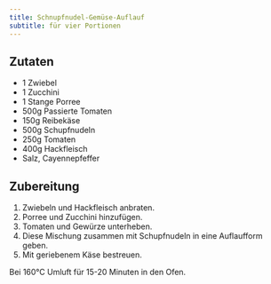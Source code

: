 ```yaml
---
title: Schnupfnudel-Gemüse-Auflauf
subtitle: für vier Portionen
---
```


## Zutaten
* 1 Zwiebel
* 1 Zucchini
* 1 Stange Porree
* 500g Passierte Tomaten
* 150g Reibekäse
* 500g Schupfnudeln
* 250g Tomaten
* 400g Hackfleisch
* Salz, Cayennepfeffer

## Zubereitung
1. Zwiebeln und Hackfleisch anbraten.
1. Porree und Zucchini hinzufügen.
1. Tomaten und Gewürze unterheben.
1. Diese Mischung zusammen mit Schupfnudeln in eine Auflaufform geben.
1. Mit geriebenem Käse bestreuen.

Bei 160°C Umluft für 15-20 Minuten in den Ofen.
